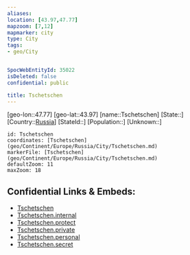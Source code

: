 ```yaml
---
aliases: 
location: [43.97,47.77]
mapzoom: [7,12] 
mapmarker: city 
type: City
tags:
- geo/City


SpocWebEntityId: 35022
isDeleted: false
confidential: public

title: Tschetschen
---
```

[geo-lon::47.77]
[geo-lat::43.97]
[name::Tschetschen]
[State::]
[Country::[Russia](geo/Continent/Europe/Russia.md)]
[StateId::]
[Population::]
[Unknown::]


```leaflet
id: Tschetschen
coordinates: [Tschetschen](geo/Continent/Europe/Russia/City/Tschetschen.md)
markerFile: [Tschetschen](geo/Continent/Europe/Russia/City/Tschetschen.md)
defaultZoom: 11 
maxZoom: 18
```


## Confidential Links & Embeds: 
- [Tschetschen](../../../../../../_public/geo/Continent/Europe/Russia/City/Tschetschen.md) 
- [Tschetschen.internal](../../../../../../_internal/geo/Continent/Europe/Russia/City/Tschetschen.internal.md) 
- [Tschetschen.protect](../../../../../../_protect/geo/Continent/Europe/Russia/City/Tschetschen.protect.md) 
- [Tschetschen.private](../../../../../../_private/geo/Continent/Europe/Russia/City/Tschetschen.private.md) 
- [Tschetschen.personal](../../../../../../_personal/geo/Continent/Europe/Russia/City/Tschetschen.personal.md) 
- [Tschetschen.secret](../../../../../../_secret/geo/Continent/Europe/Russia/City/Tschetschen.secret.md) 

